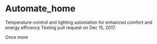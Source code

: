 # Automate_home
Temperature-control and lighting automation for enhanced comfort and energy efficency
Testing pull request on Dec 15, 2017.

Once more
